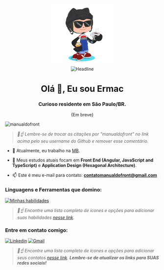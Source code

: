 <div align=center>
    <img src="https://raw.githubusercontent.com/AhmedFathyDev/AhmedFathyDev/main/GitHub.png" alt="GitHub Octocat Drinking a Cup of Coffee" height="200">
</div>
<div align=center>
    <img src="https://readme-typing-svg.herokuapp.com?color=%236FDA44&size=32&center=true&vCenter=true&width=600&height=50&lines=Front-End+Engineer;Bacharel+Ciência+da+Computação;Pós-Graduando+em+Front-End;" alt="Headline" />
</div>

<h1 align="center">Olá 👋, Eu sou Ermac</h1>
<h3 align="center">Curioso residente em São Paulo/BR.</h3>
<p align="center">{Em breve}</p>

<p align="left"> <img src="https://komarev.com/ghpvc/?username=manualdofront&label=Visualizações%20no%20perfil&color=0e75b6&style=flat" alt="manualdofront" /> </p>

> _🚨☝️ Lembre-se de trocar as citações por "manualdofront" no link acima pelo seu username do Github e remover esse comentário._

- 🔭 Atualmente, eu trabalho na [MB](https://site-da-empresa.com/).

- 🌱 Meus estudos atuais focam em **Front End (Angular, JavaScript and TypeScript)** e **Application Design (Hexagonal Architecture)**.

- 📫 Este é meu e-mail para contato: **contatomanualdofront@gmail.com**


<h3 align="left">Linguagens e Ferramentas que domino:</h3>

[![Minhas habilidades](https://skillicons.dev/icons?i=js,html,css,angular)]()

> _🚨☝️ Encontre uma lista completa de ícones e opções para adicionar suas habilidades [nesse link](https://github.com/tandpfun/skill-icons?tab=readme-ov-file#icons-list)._


<h3 align="left">Entre em contato comigo:</h3>

[![Linkedin](https://skillicons.dev/icons?i=linkedin)](https://www.linkedin.com/in/manualdofront/)
[![Gmail](https://skillicons.dev/icons?i=gmail)](mailto:contatomanualdofront@gmail.com)

> _🚨☝️ Encontre uma lista completa de ícones e opções para adicionar seus contatos [nesse link](https://github.com/tandpfun/skill-icons?tab=readme-ov-file#icons-list). **Lembre-se de atualizar os links para SUAS redes sociais!**_
